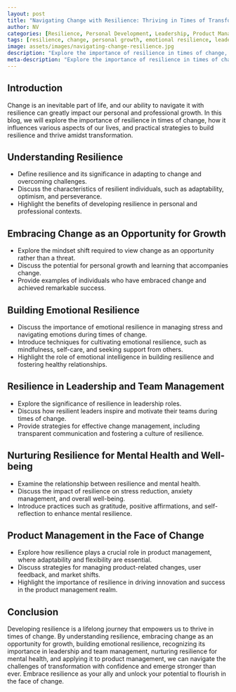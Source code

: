 ```yaml
---
layout: post
title: "Navigating Change with Resilience: Thriving in Times of Transformation"
author: NV
categories: [Resilience, Personal Development, Leadership, Product Management]
tags: [resilience, change, personal growth, emotional resilience, leadership, mental health, product management]
image: assets/images/navigating-change-resilience.jpg
description: "Explore the importance of resilience in times of change, how it influences various aspects of our lives, and practical strategies to build resilience and thrive amidst transformation."
meta-description: "Explore the importance of resilience in times of change, how it influences various aspects of our lives, and practical strategies to build resilience and thrive amidst transformation."
---
```


## Introduction

Change is an inevitable part of life, and our ability to navigate it with resilience can greatly impact our personal and professional growth. In this blog, we will explore the importance of resilience in times of change, how it influences various aspects of our lives, and practical strategies to build resilience and thrive amidst transformation.

## Understanding Resilience

- Define resilience and its significance in adapting to change and overcoming challenges.
- Discuss the characteristics of resilient individuals, such as adaptability, optimism, and perseverance.
- Highlight the benefits of developing resilience in personal and professional contexts.

## Embracing Change as an Opportunity for Growth

- Explore the mindset shift required to view change as an opportunity rather than a threat.
- Discuss the potential for personal growth and learning that accompanies change.
- Provide examples of individuals who have embraced change and achieved remarkable success.

## Building Emotional Resilience

- Discuss the importance of emotional resilience in managing stress and navigating emotions during times of change.
- Introduce techniques for cultivating emotional resilience, such as mindfulness, self-care, and seeking support from others.
- Highlight the role of emotional intelligence in building resilience and fostering healthy relationships.

## Resilience in Leadership and Team Management

- Explore the significance of resilience in leadership roles.
- Discuss how resilient leaders inspire and motivate their teams during times of change.
- Provide strategies for effective change management, including transparent communication and fostering a culture of resilience.

## Nurturing Resilience for Mental Health and Well-being

- Examine the relationship between resilience and mental health.
- Discuss the impact of resilience on stress reduction, anxiety management, and overall well-being.
- Introduce practices such as gratitude, positive affirmations, and self-reflection to enhance mental resilience.

## Product Management in the Face of Change

- Explore how resilience plays a crucial role in product management, where adaptability and flexibility are essential.
- Discuss strategies for managing product-related changes, user feedback, and market shifts.
- Highlight the importance of resilience in driving innovation and success in the product management realm.

## Conclusion

Developing resilience is a lifelong journey that empowers us to thrive in times of change. By understanding resilience, embracing change as an opportunity for growth, building emotional resilience, recognizing its importance in leadership and team management, nurturing resilience for mental health, and applying it to product management, we can navigate the challenges of transformation with confidence and emerge stronger than ever. Embrace resilience as your ally and unlock your potential to flourish in the face of change.

